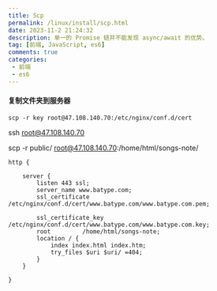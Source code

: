 ```yaml
---
title: Scp
permalink: /linux/install/scp.html
date: 2023-11-2 21:24:32
description: 单一的 Promise 链并不能发现 async/await 的优势。
tag: [前端, JavaScript, es6]
comments: true
categories: 
 - 前端
 - es6
---
```


#### 复制文件夹到服务器
```shell
scp -r key root@47.108.140.70:/etc/nginx/conf.d/cert
```

ssh root@47.108.140.70

scp -r public/ root@47.108.140.70:/home/html/songs-note/

```shell
http {

    server {
        listen 443 ssl;
        server_name www.batype.com;
        ssl_certificate /etc/nginx/conf.d/cert/www.batype.com/www.batype.com.pem;
        
        ssl_certificate_key /etc/nginx/conf.d/cert/www.batype.com/www.batype.com.key;
        root         /home/html/songs-note;
        location / {
            index index.html index.htm;
            try_files $uri $uri/ =404;
        }
    }

}

```
